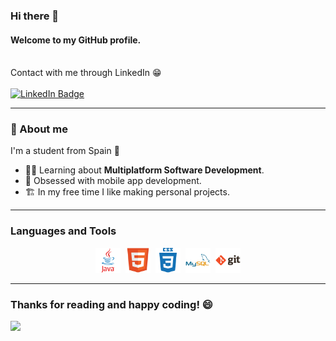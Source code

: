 ### Hi there 👋
#### Welcome to my GitHub profile.
<br>
Contact with me through LinkedIn 😁
<br><br>
<div id="badges">
  <a href="https://www.linkedin.com/in/oscar-gomez-sedas/">
    <img src="https://img.shields.io/badge/LinkedIn-blue?style=for-the-badge&logo=linkedin&logoColor=white" alt="LinkedIn Badge"/>
  </a>
</div>

---

### 🧑 About me 

I'm a student from Spain 🥘
- :technologist: Learning about **Multiplatform Software Development**. 
- 📱 Obsessed with mobile app development. 
- 🏗️ In my free time I like making personal projects. 

---

### Languages and Tools

<div align="center">
  <img src="https://github.com/devicons/devicon/blob/master/icons/java/java-original-wordmark.svg" title="Java" alt="Java" width="40" height="40"/>&nbsp;
  <img src="https://github.com/devicons/devicon/blob/master/icons/html5/html5-original.svg" title="HTML5" alt="HTML" width="40" height="40"/>&nbsp;
  <img src="https://github.com/devicons/devicon/blob/master/icons/css3/css3-plain-wordmark.svg"  title="CSS3" alt="CSS" width="40" height="40"/>&nbsp;
  <img src="https://github.com/devicons/devicon/blob/master/icons/mysql/mysql-original-wordmark.svg" title="MySQL"  alt="MySQL" width="40" height="40"/>&nbsp;
  <img src="https://github.com/devicons/devicon/blob/master/icons/git/git-original-wordmark.svg" title="Git" **alt="Git" width="40" height="40"/>
</div>

---

### Thanks for reading and happy coding! 😄

<img src="https://media.giphy.com/media/du3J3cXyzhj75IOgvA/giphy.gif" width="300"/>
